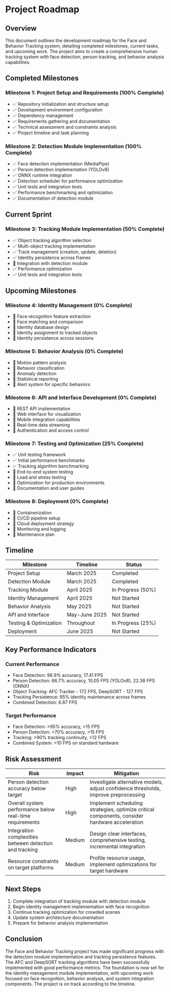 # Project Roadmap

## Overview

This document outlines the development roadmap for the Face and Behavior Tracking system, detailing completed milestones, current tasks, and upcoming work. The project aims to create a comprehensive human tracking system with face detection, person tracking, and behavior analysis capabilities.

## Completed Milestones

### Milestone 1: Project Setup and Requirements (100% Complete)
- ✅ Repository initialization and structure setup
- ✅ Development environment configuration
- ✅ Dependency management
- ✅ Requirements gathering and documentation
- ✅ Technical assessment and constraints analysis
- ✅ Project timeline and task planning

### Milestone 2: Detection Module Implementation (100% Complete)
- ✅ Face detection implementation (MediaPipe)
- ✅ Person detection implementation (YOLOv8)
- ✅ ONNX runtime integration
- ✅ Detection scheduler for performance optimization
- ✅ Unit tests and integration tests
- ✅ Performance benchmarking and optimization
- ✅ Documentation of detection module

## Current Sprint

### Milestone 3: Tracking Module Implementation (50% Complete)
- ✅ Object tracking algorithm selection
- ✅ Multi-object tracking implementation
- ✅ Track management (creation, update, deletion)
- ✅ Identity persistence across frames
- 🔲 Integration with detection module
- ✅ Performance optimization
- ✅ Unit tests and integration tests

## Upcoming Milestones

### Milestone 4: Identity Management (0% Complete)
- 🔲 Face recognition feature extraction
- 🔲 Face matching and comparison
- 🔲 Identity database design
- 🔲 Identity assignment to tracked objects
- 🔲 Identity persistence across sessions

### Milestone 5: Behavior Analysis (0% Complete)
- 🔲 Motion pattern analysis
- 🔲 Behavior classification
- 🔲 Anomaly detection
- 🔲 Statistical reporting
- 🔲 Alert system for specific behaviors

### Milestone 6: API and Interface Development (0% Complete)
- 🔲 REST API implementation
- 🔲 Web interface for visualization
- 🔲 Mobile integration capabilities
- 🔲 Real-time data streaming
- 🔲 Authentication and access control

### Milestone 7: Testing and Optimization (25% Complete)
- ✅ Unit testing framework
- ✅ Initial performance benchmarks
- ✅ Tracking algorithm benchmarking
- 🔲 End-to-end system testing
- 🔲 Load and stress testing
- 🔲 Optimization for production environments
- 🔲 Documentation and user guides

### Milestone 8: Deployment (0% Complete)
- 🔲 Containerization
- 🔲 CI/CD pipeline setup
- 🔲 Cloud deployment strategy
- 🔲 Monitoring and logging
- 🔲 Maintenance plan

## Timeline

| Milestone | Timeline | Status |
|-----------|----------|--------|
| Project Setup | March 2025 | Completed |
| Detection Module | March 2025 | Completed |
| Tracking Module | April 2025 | In Progress (50%) |
| Identity Management | April 2025 | Not Started |
| Behavior Analysis | May 2025 | Not Started |
| API and Interface | May-June 2025 | Not Started |
| Testing & Optimization | Throughout | In Progress (25%) |
| Deployment | June 2025 | Not Started |

## Key Performance Indicators

### Current Performance
- Face Detection: 96.9% accuracy, 17.41 FPS
- Person Detection: 66.7% accuracy, 10.05 FPS (YOLOv8), 22.38 FPS (ONNX)
- Object Tracking: AFC Tracker - 172 FPS, DeepSORT - 127 FPS
- Tracking Persistence: 95% identity maintenance across frames
- Combined Detection: 6.87 FPS

### Target Performance
- Face Detection: >95% accuracy, >15 FPS
- Person Detection: >70% accuracy, >15 FPS
- Tracking: >90% tracking continuity, >12 FPS
- Combined System: >10 FPS on standard hardware

## Risk Assessment

| Risk | Impact | Mitigation |
|------|--------|------------|
| Person detection accuracy below target | High | Investigate alternative models, adjust confidence thresholds, improve preprocessing |
| Overall system performance below real-time requirements | High | Implement scheduling strategies, optimize critical components, consider hardware acceleration |
| Integration complexities between detection and tracking | Medium | Design clear interfaces, comprehensive testing, incremental integration |
| Resource constraints on target platforms | Medium | Profile resource usage, implement optimizations for target hardware |

## Next Steps

1. Complete integration of tracking module with detection module
2. Begin identity management implementation with face recognition
3. Continue tracking optimization for crowded scenes
4. Update system architecture documentation
5. Prepare for behavior analysis implementation

## Conclusion

The Face and Behavior Tracking project has made significant progress with the detection module implementation and tracking persistence features. The AFC and DeepSORT tracking algorithms have been successfully implemented with good performance metrics. The foundation is now set for the identity management module implementation, with upcoming work focused on face recognition, behavior analysis, and system integration components. The project is on track according to the timeline. 